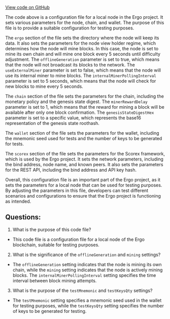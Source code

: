 [View code on GitHub](https://github.com/ergoplatform/ergo/target/scala-2.12/classes/node1/application.conf)

The code above is a configuration file for a local node in the Ergo project. It sets various parameters for the node, chain, and wallet. The purpose of this file is to provide a suitable configuration for testing purposes.

The `ergo` section of the file sets the directory where the node will keep its data. It also sets the parameters for the node view holder regime, which determines how the node will mine blocks. In this case, the node is set to mine its own chain and will mine one block every 5 seconds until difficulty adjustment. The `offlineGeneration` parameter is set to true, which means that the node will not broadcast its blocks to the network. The `useExternalMiner` parameter is set to false, which means that the node will use its internal miner to mine blocks. The `internalMinerPollingInterval` parameter is set to 5 seconds, which means that the node will check for new blocks to mine every 5 seconds.

The `chain` section of the file sets the parameters for the chain, including the monetary policy and the genesis state digest. The `minerRewardDelay` parameter is set to 1, which means that the reward for mining a block will be available after only one block confirmation. The `genesisStateDigestHex` parameter is set to a specific value, which represents the base16 representation of the genesis state roothash.

The `wallet` section of the file sets the parameters for the wallet, including the mnemonic seed used for tests and the number of keys to be generated for tests.

The `scorex` section of the file sets the parameters for the Scorex framework, which is used by the Ergo project. It sets the network parameters, including the bind address, node name, and known peers. It also sets the parameters for the REST API, including the bind address and API key hash.

Overall, this configuration file is an important part of the Ergo project, as it sets the parameters for a local node that can be used for testing purposes. By adjusting the parameters in this file, developers can test different scenarios and configurations to ensure that the Ergo project is functioning as intended.
## Questions: 
 1. What is the purpose of this code file?
- This code file is a configuration file for a local node of the Ergo blockchain, suitable for testing purposes.

2. What is the significance of the `offlineGeneration` and `mining` settings?
- The `offlineGeneration` setting indicates that the node is mining its own chain, while the `mining` setting indicates that the node is actively mining blocks. The `internalMinerPollingInterval` setting specifies the time interval between block mining attempts.

3. What is the purpose of the `testMnemonic` and `testKeysQty` settings?
- The `testMnemonic` setting specifies a mnemonic seed used in the wallet for testing purposes, while the `testKeysQty` setting specifies the number of keys to be generated for testing.